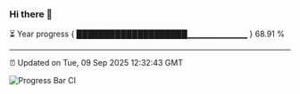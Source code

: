 ### Hi there 👋

⏳ Year progress { ████████████████████▁▁▁▁▁▁▁▁▁▁ } 68.91 %

---

⏰ Updated on Tue, 09 Sep 2025 12:32:43 GMT

![Progress Bar CI](https://github.com/liununu/liununu/workflows/Progress%20Bar%20CI/badge.svg)
